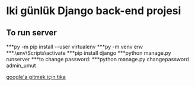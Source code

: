 # Iki günlük Django back-end projesi

## To run server
***py -m pip install --user virtualenv
***py -m venv env
***.\env\Scripts\activate
***pip install django
***python manage.py runserver
***to change password:
***python manage.py changepassword admin_umut

[google'a gitmek için tika](https://google.com)




